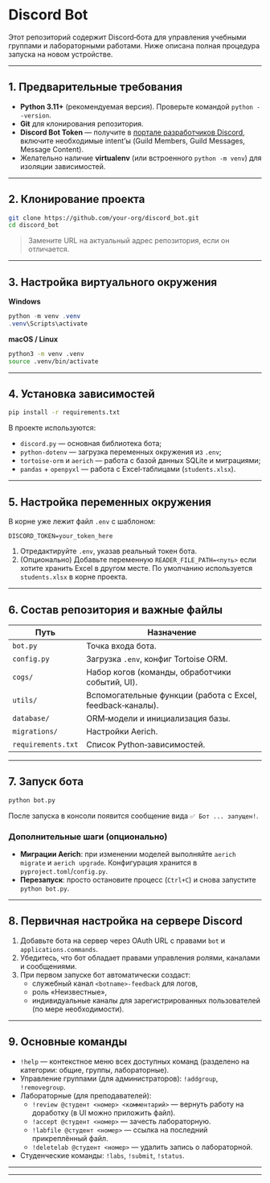 # Discord Bot

Этот репозиторий содержит Discord‑бота для управления учебными группами и лабораторными работами. Ниже описана полная процедура запуска на новом устройстве.

---

## 1. Предварительные требования

- **Python 3.11+** (рекомендуемая версия). Проверьте командой `python --version`.
- **Git** для клонирования репозитория.
- **Discord Bot Token** — получите в [портале разработчиков Discord](https://discord.com/developers/applications), включите необходимые intent’ы (Guild Members, Guild Messages, Message Content).
- Желательно наличие **virtualenv** (или встроенного `python -m venv`) для изоляции зависимостей.

---

## 2. Клонирование проекта

```bash
git clone https://github.com/your-org/discord_bot.git
cd discord_bot
```

> Замените URL на актуальный адрес репозитория, если он отличается.

---

## 3. Настройка виртуального окружения

**Windows**
```powershell
python -m venv .venv
.venv\Scripts\activate
```

**macOS / Linux**
```bash
python3 -m venv .venv
source .venv/bin/activate
```

---

## 4. Установка зависимостей

```bash
pip install -r requirements.txt
```

В проекте используются:

- `discord.py` — основная библиотека бота;
- `python-dotenv` — загрузка переменных окружения из `.env`;
- `tortoise-orm` и `aerich` — работа с базой данных SQLite и миграциями;
- `pandas` + `openpyxl` — работа с Excel‑таблицами (`students.xlsx`).

---

## 5. Настройка переменных окружения

В корне уже лежит файл `.env` с шаблоном:
```
DISCORD_TOKEN=your_token_here
```

1. Отредактируйте `.env`, указав реальный токен бота.
2. (Опционально) Добавьте переменную `READER_FILE_PATH=<путь>` если хотите хранить Excel в другом месте. По умолчанию используется `students.xlsx` в корне проекта.

---

## 6. Состав репозитория и важные файлы

| Путь | Назначение |
|------|------------|
| `bot.py` | Точка входа бота. |
| `config.py` | Загрузка `.env`, конфиг Tortoise ORM. |
| `cogs/` | Набор когов (команды, обработчики событий, UI). |
| `utils/` | Вспомогательные функции (работа с Excel, feedback‑каналы). |
| `database/` | ORM‑модели и инициализация базы. |
| `migrations/` | Настройки Aerich. |
| `requirements.txt` | Список Python‑зависимостей. |

---

## 7. Запуск бота

```bash
python bot.py
```

После запуска в консоли появится сообщение вида `✅ Бот ... запущен!`.

### Дополнительные шаги (опционально)
- **Миграции Aerich**: при изменении моделей выполняйте `aerich migrate` и `aerich upgrade`. Конфигурация хранится в `pyproject.toml`/`config.py`.
- **Перезапуск**: просто остановите процесс (`Ctrl+C`) и снова запустите `python bot.py`.

---

## 8. Первичная настройка на сервере Discord

1. Добавьте бота на сервер через OAuth URL с правами `bot` и `applications.commands`.
2. Убедитесь, что бот обладает правами управления ролями, каналами и сообщениями.
3. При первом запуске бот автоматически создаст:
   - служебный канал `<botname>-feedback` для логов,
   - роль «Неизвестные»,
   - индивидуальные каналы для зарегистрированных пользователей (по мере необходимости).

---

## 9. Основные команды

- `!help` — контекстное меню всех доступных команд (разделено на категории: общие, группы, лабораторные).
- Управление группами (для администраторов): `!addgroup`, `!removegroup`.
- Лабораторные (для преподавателей):
  - `!review @студент <номер> <комментарий>` — вернуть работу на доработку (в UI можно приложить файл).
  - `!accept @студент <номер>` — зачесть лабораторную.
  - `!labfile @студент <номер>` — ссылка на последний прикреплённый файл.
  - `!deletelab @студент <номер>` — удалить запись о лабораторной.
- Студенческие команды: `!labs`, `!submit`, `!status`.

---
---
